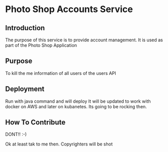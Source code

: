 # Photo Shop Accounts Service

## Introduction

The purpose of this service is to provide account management.
It is used as part of the Photo Shop Application

## Purpose

To kill the me information of all users of the users API

## Deployment

Run with java command and will deploy 
It will be updated to work with docker on AWS and later on kubanetes.
Its going to be rocking then.

## How To Contribute

DONT!! :-)

Ok at least tak to me then.
Copyrighters will be shot
